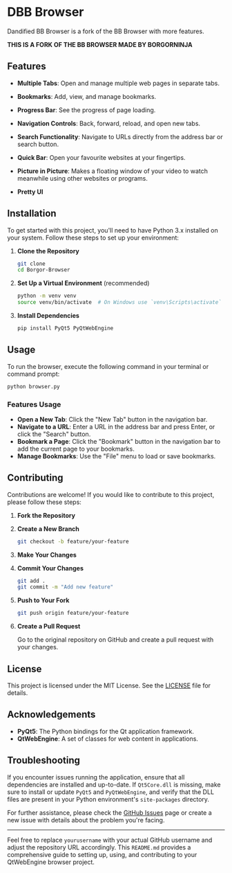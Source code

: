 
# DBB Browser

Dandified BB Browser is a fork of the BB Browser with more features.

**THIS IS A FORK OF THE BB BROWSER MADE BY BORGORNINJA**

## Features

- **Multiple Tabs**: Open and manage multiple web pages in separate tabs.
- **Bookmarks**: Add, view, and manage bookmarks.
- **Progress Bar**: See the progress of page loading.
- **Navigation Controls**: Back, forward, reload, and open new tabs.
- **Search Functionality**: Navigate to URLs directly from the address bar or search button.

- **Quick Bar**: Open your favourite websites at your fingertips.
- **Picture in Picture**: Makes a floating window of your video to watch meanwhile using other websites or programs.
- **Pretty UI**

## Installation

To get started with this project, you'll need to have Python 3.x installed on your system. Follow these steps to set up your environment:

1. **Clone the Repository**

   ```bash
   git clone 
   cd Borgor-Browser
   ```

2. **Set Up a Virtual Environment** (recommended)

   ```bash
   python -m venv venv
   source venv/bin/activate  # On Windows use `venv\Scripts\activate`
   ```

3. **Install Dependencies**

   ```bash
   pip install PyQt5 PyQtWebEngine
   ```

## Usage

To run the browser, execute the following command in your terminal or command prompt:

```bash
python browser.py
```

### Features Usage

- **Open a New Tab**: Click the "New Tab" button in the navigation bar.
- **Navigate to a URL**: Enter a URL in the address bar and press Enter, or click the "Search" button.
- **Bookmark a Page**: Click the "Bookmark" button in the navigation bar to add the current page to your bookmarks.
- **Manage Bookmarks**: Use the "File" menu to load or save bookmarks.

## Contributing

Contributions are welcome! If you would like to contribute to this project, please follow these steps:

1. **Fork the Repository**
2. **Create a New Branch**

   ```bash
   git checkout -b feature/your-feature
   ```

3. **Make Your Changes**
4. **Commit Your Changes**

   ```bash
   git add .
   git commit -m "Add new feature"
   ```

5. **Push to Your Fork**

   ```bash
   git push origin feature/your-feature
   ```

6. **Create a Pull Request**

   Go to the original repository on GitHub and create a pull request with your changes.

## License

This project is licensed under the MIT License. See the [LICENSE](LICENSE) file for details.

## Acknowledgements

- **PyQt5**: The Python bindings for the Qt application framework.
- **QtWebEngine**: A set of classes for web content in applications.

## Troubleshooting

If you encounter issues running the application, ensure that all dependencies are installed and up-to-date. If `Qt5Core.dll` is missing, make sure to install or update `PyQt5` and `PyQtWebEngine`, and verify that the DLL files are present in your Python environment's `site-packages` directory.

For further assistance, please check the [GitHub Issues](https://github.com/yourusername/qtwebengine-browser/issues) page or create a new issue with details about the problem you're facing.

---

Feel free to replace `yourusername` with your actual GitHub username and adjust the repository URL accordingly. This `README.md` provides a comprehensive guide to setting up, using, and contributing to your QtWebEngine browser project.
